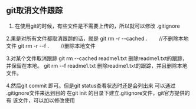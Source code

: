 
git取消文件跟踪
--
1. 在使用git的时候，有些文件是不需要上传的，所以就可以修改   .gitignore

2.果是对所有文件都取消跟踪的话，就是
  git rm -r --cached . 　　//不删除本地文件
  git rm -r --f . 　　//删除本地文件
 
3.对某个文件取消跟踪
   git rm --cached readme1.txt    删除readme1.txt的跟踪，并保留在本地。
   git rm --f readme1.txt         删除readme1.txt的跟踪，并且删除本地文件。

4.然后git commit 即可。但是git status查看状态时还是会列出来
可以通过 .gitignore文件来达到目的
在git init 的目录下建立.gitignore文件，git官方提供的有 该文件，可以加以修改使用
